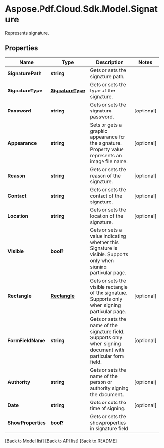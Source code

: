 ﻿# Aspose.Pdf.Cloud.Sdk.Model.Signature
Represents signature.

## Properties

Name | Type | Description | Notes
------------ | ------------- | ------------- | -------------
**SignaturePath** | **string** | Gets or sets the signature path. | 
**SignatureType** | [**SignatureType**](SignatureType.md) | Gets or sets the type of the signature. | 
**Password** | **string** | Gets or sets the signature password. | [optional] 
**Appearance** | **string** | Sets or gets a graphic appearance for the signature. Property value represents an image file name. | [optional] 
**Reason** | **string** | Gets or sets the reason of the signature. | [optional] 
**Contact** | **string** | Gets or sets the contact of the signature. | [optional] 
**Location** | **string** | Gets or sets the location of the signature. | [optional] 
**Visible** | **bool?** | Gets or sets a value indicating whether this Signature is visible. Supports only when signing particular page. | 
**Rectangle** | [**Rectangle**](Rectangle.md) | Gets or sets the visible rectangle of the signature. Supports only when signing particular page. | [optional] 
**FormFieldName** | **string** | Gets or sets the name of the signature field. Supports only when signing document with particular form field. | [optional] 
**Authority** | **string** | Gets or sets the name of the person or authority signing the document.. | [optional] 
**Date** | **string** | Gets or sets the time of signing. | [optional] 
**ShowProperties** | **bool?** | Gets or sets the showproperties in signature field | 

[[Back to Model list]](../README.md#documentation-for-models) [[Back to API list]](../README.md#documentation-for-api-endpoints) [[Back to README]](../README.md)

